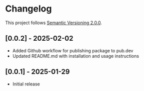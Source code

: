 # Changelog
This project follows [Semantic Versioning 2.0.0](https://semver.org/spec/v2.0.0.html).

## [0.0.2] - 2025-02-02
- Added Github workflow for publishing package to pub.dev
- Updated README.md with installation and usage instructions

## [0.0.1] - 2025-01-29
- Initial release
